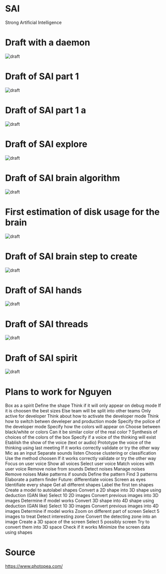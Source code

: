 # SAI
Strong Artificial Intelligence

# Draft with a daemon

![draft](https://github.com/jnguyen1192/SAI/blob/master/data/Projet%20SAI.png)

# Draft of SAI part 1
![draft](https://github.com/jnguyen1192/SAI/blob/master/data/main_idea_part_1.jpg)

# Draft of SAI part 1 a
![draft](https://github.com/jnguyen1192/SAI/blob/master/data/main_idea_part_1_a_strategies.jpg)

# Draft of SAI explore
![draft](https://github.com/jnguyen1192/SAI/blob/master/data/sai_explore.jpg)

# Draft of SAI brain algorithm
![draft](https://github.com/jnguyen1192/SAI/blob/master/data/sai_brain.jpg)

# First estimation of disk usage for the brain
![draft](https://github.com/jnguyen1192/SAI/blob/master/data/sai_brain_first_estimation_of_disk_usage.jpg)

# Draft of SAI brain step to create
![draft](https://github.com/jnguyen1192/SAI/blob/master/data/sai_brain_step_to_create.jpg)

# Draft of SAI hands
![draft](https://github.com/jnguyen1192/SAI/blob/master/data/sai_hands.jpg)

# Draft of SAI threads
![draft](https://github.com/jnguyen1192/SAI/blob/master/data/sai_threads.jpg)

# Draft of SAI spirit
![draft](https://github.com/jnguyen1192/SAI/blob/master/data/sai_spirit.jpg)

# Plans to work for Nguyen
Box as a spirit
    Define the shape
        Think if it will only appear on debug mode
        If it is choosen the best sizes
        Else team will be split into other teams
    Only active for developer
        Think about how to activate the developer mode
        Think how to switch betwen develeper and production mode
        Specify the police of the developer mode
    Specify how the colors will appear on
        Choose between black/white or colors
        Can it be similar color of the real color ?
        Synthesis of choices of the colors of the box
    Specify if a voice of the thinking will exist
        Etablish the show of the voice (text or audio)
        Prototype the voice of the thinking using last meeting
        If it works correctly validate or try the other way
Mic as an input
    Separate sounds listen
        Choose clustering or classification
        Use the method choosen
        If it works correctly validate or try the other way
    Focus on user voice
        Show all voices
        Select user voice
        Match voices with user voice
    Remove noise from sounds
        Detect noises
        Manage noises
        Remove noises
    Make patterns if sounds
        Define the pattern
        Find 3 patterns
        Elaborate a pattern finder
    Future: differentiate voices
Screen as eyes
    Identifiate every shape
        Get all different shapes
        Label the first ten shapes
        Create a model to autolabel shapes
    Convert a 2D shape into 3D shape using deduction (GAN like)
        Select 10 2D images 
        Convert previous images into 3D images
        Determine if model works
    Convert 3D shape into 4D shape using deduction (GAN like)
        Select 10 3D images
        Convert previous images into 4D images
        Determine if model works
    Zoom on different part of screen
        Select 5 images to treat
        Detect interesting zone
        Convert the detecting zone into an image
    Create a 3D space of the screen
        Select 5 possibly screen
        Try to convert them into 3D space
        Check if it works
    Minimize the screen data using shapes
    


# Source

https://www.photopea.com/



